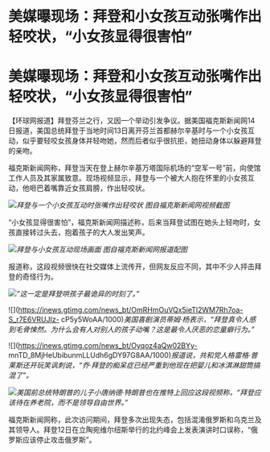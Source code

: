 # 美媒曝现场：拜登和小女孩互动张嘴作出轻咬状，“小女孩显得很害怕”

# 美媒曝现场：拜登和小女孩互动张嘴作出轻咬状，“小女孩显得很害怕”

【环球网报道】拜登芬兰之行，又因一个举动引发争议。据美国福克斯新闻网14日报道，美国总统拜登于当地时间13日离开芬兰首都赫尔辛基时与一个小女孩互动，似乎要轻咬女孩身体并轻吻她，然而后者似乎很抗拒，她扭动身体以躲避拜登的亲吻。

福克斯新闻网称，拜登当天在登上赫尔辛基万塔国际机场的“空军一号”前，向使馆工作人员及其家属致意。现场视频显示，拜登与一个被大人抱在怀里的小女孩互动，他咂巴着嘴靠近女孩肩膀，作出轻咬状。

![](https://inews.gtimg.com/om_bt/O6mjpAlS6_OzpAqCEP6PV48-aKeTORHSQduapqN_dsZ0oAA/1000)_拜登与一个小女孩互动时张嘴作出轻咬状
图自福克斯新闻网视频截图_

“小女孩显得很害怕”，福克斯新闻网描述称，后来当拜登试图在她头上轻吻时，女孩直接转过头去，抱着孩子的大人发出笑声。

![](https://inews.gtimg.com/om_bt/Ou7n41hQltx-P7GSWfIFXATxEXcABAcuZhNBvFVskoMMoAA/1000)_拜登与小女孩互动现场画面
图自福克斯新闻网报道配图_

报道称，这段视频很快在社交媒体上流传开，但网友反应不同，其中不少人抨击拜登的奇怪行为。

![](https://inews.gtimg.com/news_bt/OHGMdk7KfEcOTmur0ed0MDERkgd1fadZf1x3b_Xw3BFEYAA/1000)_“这一定是拜登哄孩子最诡异的时刻了。”_

![](https://inews.gtimg.com/news_bt/OmRHmOuVQx5ieTl2WM7Rh7oa-S_r7E6VRUJIz-
cP5y5WoAA/1000)_美国喜剧演员蒂姆·杨表示，“拜登真令人感到毛骨悚然。为什么会有人对别人的孩子动嘴？这是最令人厌恶的恋童癖行为。”_

![](https://inews.gtimg.com/news_bt/Oyqoz4aQw02BYy-
mnTD_8MjHeUbibunmLLUdh6gDY97G8AA/1000)_报道说，共和党人格雷格·普莱斯还开玩笑讽刺说，“乔·拜登的痴呆症已经严重到他现在把婴儿和冰淇淋甜筒搞混了”。_

![](https://inews.gtimg.com/news_bt/Or_6bfOslxrcsQ7oZnSKWrvx30lz02DCzsTXH1KT4NTOIAA/1000)_美国前总统特朗普的儿子小唐纳德·特朗普也在推特上回应这段视频称，“拜登应该待在养老院，而不是领导自由世界。”_

福克斯新闻网称，此次访问期间，拜登多次出现失态，包括混淆俄罗斯和乌克兰及其领导人。拜登12日在立陶宛维尔纽斯举行的北约峰会上发表演讲时口误称，“俄罗斯应该停止攻击俄罗斯”。


